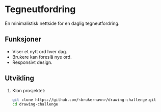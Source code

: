 # Tegneutfordring

En minimalistisk nettside for en daglig tegneutfordring.

## Funksjoner
- Viser et nytt ord hver dag.
- Brukere kan foreslå nye ord.
- Responsivt design.

## Utvikling
1. Klon prosjektet:
   ```bash
   git clone https://github.com/<brukernavn>/drawing-challenge.git
   cd drawing-challenge
   